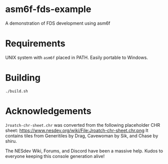 # asm6f-fds-example

A demonstration of FDS development using asm6f

# Requirements

UNIX system with `asm6f` placed in PATH. Easily portable to Windows.

# Building

`./build.sh`

# Acknowledgements

`Jroatch-chr-sheet.chr` was converted from the following placeholder CHR sheet: 
https://www.nesdev.org/wiki/File:Jroatch-chr-sheet.chr.png
It contains tiles from Generitiles by Drag, Cavewoman by Sik, and Chase by shiru.

The NESdev Wiki, Forums, and Discord have been a massive help. 
Kudos to everyone keeping this console generation alive!
